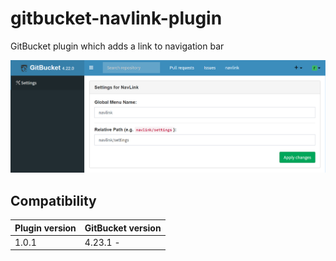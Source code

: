 # gitbucket-navlink-plugin
GitBucket plugin which adds a link to navigation bar

![NavLink settings](images/navlink.png)

## Compatibility

Plugin version | GitBucket version
:--------------|:--------------------
1.0.1          | 4.23.1 -
